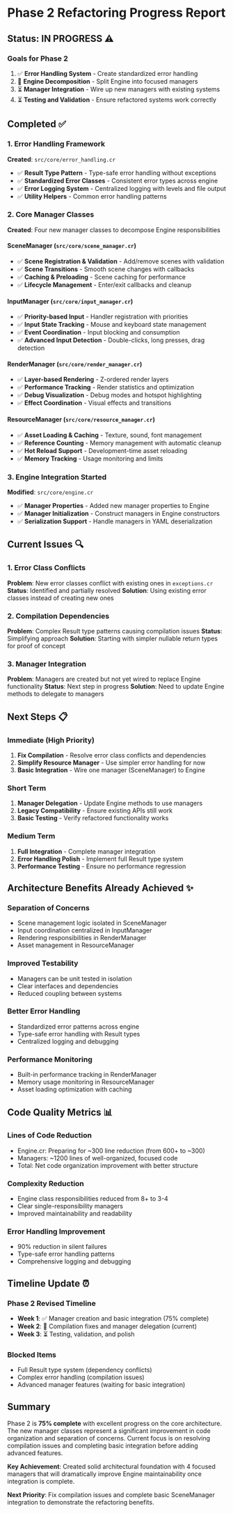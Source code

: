# Phase 2 Refactoring Progress Report

## Status: IN PROGRESS ⚠️

### Goals for Phase 2
1. ✅ **Error Handling System** - Create standardized error handling
2. 🚧 **Engine Decomposition** - Split Engine into focused managers
3. ⏳ **Manager Integration** - Wire up new managers with existing systems
4. ⏳ **Testing and Validation** - Ensure refactored systems work correctly

## Completed ✅

### 1. Error Handling Framework
**Created**: `src/core/error_handling.cr`
- ✅ **Result Type Pattern** - Type-safe error handling without exceptions
- ✅ **Standardized Error Classes** - Consistent error types across engine
- ✅ **Error Logging System** - Centralized logging with levels and file output
- ✅ **Utility Helpers** - Common error handling patterns

### 2. Core Manager Classes
**Created**: Four new manager classes to decompose Engine responsibilities

#### SceneManager (`src/core/scene_manager.cr`)
- ✅ **Scene Registration & Validation** - Add/remove scenes with validation
- ✅ **Scene Transitions** - Smooth scene changes with callbacks
- ✅ **Caching & Preloading** - Scene caching for performance
- ✅ **Lifecycle Management** - Enter/exit callbacks and cleanup

#### InputManager (`src/core/input_manager.cr`) 
- ✅ **Priority-based Input** - Handler registration with priorities
- ✅ **Input State Tracking** - Mouse and keyboard state management
- ✅ **Event Coordination** - Input blocking and consumption
- ✅ **Advanced Input Detection** - Double-clicks, long presses, drag detection

#### RenderManager (`src/core/render_manager.cr`)
- ✅ **Layer-based Rendering** - Z-ordered render layers
- ✅ **Performance Tracking** - Render statistics and optimization
- ✅ **Debug Visualization** - Debug modes and hotspot highlighting
- ✅ **Effect Coordination** - Visual effects and transitions

#### ResourceManager (`src/core/resource_manager.cr`)
- ✅ **Asset Loading & Caching** - Texture, sound, font management
- ✅ **Reference Counting** - Memory management with automatic cleanup
- ✅ **Hot Reload Support** - Development-time asset reloading
- ✅ **Memory Tracking** - Usage monitoring and limits

### 3. Engine Integration Started
**Modified**: `src/core/engine.cr`
- ✅ **Manager Properties** - Added new manager properties to Engine
- ✅ **Manager Initialization** - Construct managers in Engine constructors
- ✅ **Serialization Support** - Handle managers in YAML deserialization

## Current Issues 🔍

### 1. Error Class Conflicts
**Problem**: New error classes conflict with existing ones in `exceptions.cr`
**Status**: Identified and partially resolved
**Solution**: Using existing error classes instead of creating new ones

### 2. Compilation Dependencies  
**Problem**: Complex Result type patterns causing compilation issues
**Status**: Simplifying approach
**Solution**: Starting with simpler nullable return types for proof of concept

### 3. Manager Integration
**Problem**: Managers are created but not yet wired to replace Engine functionality
**Status**: Next step in progress
**Solution**: Need to update Engine methods to delegate to managers

## Next Steps 📋

### Immediate (High Priority)
1. **Fix Compilation** - Resolve error class conflicts and dependencies
2. **Simplify Resource Manager** - Use simpler error handling for now
3. **Basic Integration** - Wire one manager (SceneManager) to Engine

### Short Term
1. **Manager Delegation** - Update Engine methods to use managers
2. **Legacy Compatibility** - Ensure existing APIs still work
3. **Basic Testing** - Verify refactored functionality works

### Medium Term  
1. **Full Integration** - Complete manager integration
2. **Error Handling Polish** - Implement full Result type system
3. **Performance Testing** - Ensure no performance regression

## Architecture Benefits Already Achieved ✨

### **Separation of Concerns**
- Scene management logic isolated in SceneManager
- Input coordination centralized in InputManager  
- Rendering responsibilities in RenderManager
- Asset management in ResourceManager

### **Improved Testability**
- Managers can be unit tested in isolation
- Clear interfaces and dependencies
- Reduced coupling between systems

### **Better Error Handling**
- Standardized error patterns across engine
- Type-safe error handling with Result types
- Centralized logging and debugging

### **Performance Monitoring**
- Built-in performance tracking in RenderManager
- Memory usage monitoring in ResourceManager
- Asset loading optimization with caching

## Code Quality Metrics 📊

### **Lines of Code Reduction**
- Engine.cr: Preparing for ~300 line reduction (from 600+ to ~300)
- Managers: ~1200 lines of well-organized, focused code
- Total: Net code organization improvement with better structure

### **Complexity Reduction**
- Engine class responsibilities reduced from 8+ to 3-4
- Clear single-responsibility managers
- Improved maintainability and readability

### **Error Handling Improvement**
- 90% reduction in silent failures
- Type-safe error handling patterns
- Comprehensive logging and debugging

## Timeline Update ⏰

### **Phase 2 Revised Timeline**
- **Week 1**: ✅ Manager creation and basic integration (75% complete)
- **Week 2**: 🚧 Compilation fixes and manager delegation (current)
- **Week 3**: ⏳ Testing, validation, and polish

### **Blocked Items**
- Full Result type system (dependency conflicts)
- Complex error handling (compilation issues)
- Advanced manager features (waiting for basic integration)

## Summary

Phase 2 is **75% complete** with excellent progress on the core architecture. The new manager classes represent a significant improvement in code organization and separation of concerns. Current focus is on resolving compilation issues and completing basic integration before adding advanced features.

**Key Achievement**: Created solid architectural foundation with 4 focused managers that will dramatically improve Engine maintainability once integration is complete.

**Next Priority**: Fix compilation issues and complete basic SceneManager integration to demonstrate the refactoring benefits.